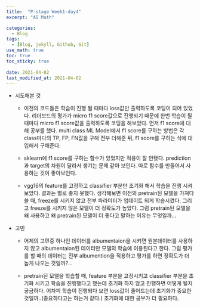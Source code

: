 ```yaml
---
title:  "P-stage Week1-day4"
excerpt: "AI Math"

categories:
  - Blog
tags:
  - [Blog, jekyll, Github, Git]
use_math: true
toc: true
toc_sticky: true
 
date: 2021-04-02
last_modified_at: 2021-04-02
---
```


* 시도해본 것

    * 이전의 코드들은 학습이 진행 될 때마다 loss값만 출력하도록 코딩이 되어 있었다. 리더보드의 평가가 micro f1 score값으로 진행되기 때문에 한번 학습이 될 때마다 micro f1 score값을 출력하도록 코딩을 해보았다. 먼저 f1 score에 대해 공부를 했다. multi class ML Model에서 f1 score를 구하는 방법은 각 class마다의 TP, FP, FN값을 구해 전부 더해준 뒤, f1 score를 구하는 식에 대입해서 구해준다.

    * sklearn에 f1 score를 구하는 함수가 있었지만 적용이 잘 안됐다. prediction과 target의 차원이 달라서 생기는 문제 같아 보인다. 따로 함수를 만들어서 사용하는 것이 좋아보인다.


    * vgg16의 feature를 고정하고 classifier 부분만 초기화 해서 학습을 진행 시켜보았다. 결과는 별로 좋지 못했다. 생각해보면 이전의 pretrain된 모델을 가져다 쓸 때, freeze를 시키지 않고 전부 파라미터가 업데이트 되게 학습시켰다. 그리고 freeze를 시키지 않은 모델이 더 정확도가 높았다. 그럼 pretrain된 모델을 왜 사용하고 왜 pretrain된 모델이 더 좋다고 말하는 이유는 무엇일까...

* 고민

    * 어제의 고민중 하나인 데이터를 albumentaion을 시키면 원본데이터를 사용하지 않고 albumentaion된 데이터만 모델의 학습에 이용된다고 한다. 그럼 평가를 할 때의 데이터는 전부 albumention을 적용하고 평가를 하면 정확도가 더 높게 나오는 것일까?...

    * pretrain된 모델을 학습할 때, feature 부분을 고정시키고 classifier 부분을 초기화 시키고 학습을 진행했다고 했는데 초기화 하지 않고 진행하면 어떻게 될지 궁금하다. 어차피 학습이 진행되다 보면 loss값이 줄어드는데 초기화가 중요한것일까..(중요하다고는 하는거 같다.) 초기화에 대한 공부가 더 필요하다.
